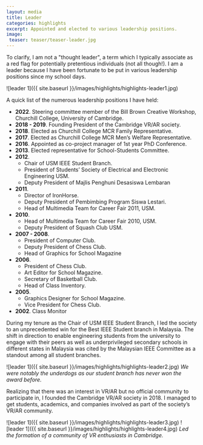 ```yaml
---
layout: media
title: Leader
categories: highlights
excerpt: Appointed and elected to various leadership positions.
image:
 teaser: teaser/teaser-leader.jpg
---
```


To clarify, I am not a "thought leader", a term which I typically associate as a red flag for potentially pretentious individuals (not all though!). I am a leader because I have been fortunate to be put in various leadership positions since my school days.

![leader 1]({{ site.baseurl }}/images/highlights/highlights-leader1.jpg)

A quick list of the numerous leadership positions I have held:

- **2022**\. Steering committee member of the Bill Brown Creative Workshop, Churchill College, University of Cambridge.
- **2018 - 2019**\. Founding President of the Cambridge VR/AR society.
- **2018**\. Elected as Churchill College MCR Family Representative.
- **2017**\. Elected as Churchill College MCR Men’s Welfare Representative.
- **2016**\. Appointed as co-project manager of 1st year PhD Conference.
- **2013**\. Elected representative for School-Students Committee.
- **2012**\. 
  - Chair of USM IEEE Student Branch.
  - President of Students’ Society of Electrical and Electronic Engineering USM.
  - Deputy President of Majlis Penghuni Desasiswa Lembaran
- **2011**\. 
  - Director of IronHorse.
  - Deputy President of Pembimbing Program Siswa Lestari.
  - Head of Multimedia Team for Career Fair 2011, USM.
- **2010**\. 
  - Head of Multimedia Team for Career Fair 2010, USM.
  - Deputy President of Squash Club USM.
- **2007 - 2008**\. 
  - President of Computer Club.
  - Deputy President of Chess Club.
  - Head of Graphics for School Magazine
- **2006**\. 
  - President of Chess Club.
  - Art Editor for School Magazine.
  - Secretary of Basketball Club.
  - Head of Class Inventory.
- **2005**\. 
  - Graphics Designer for School Magazine.
  - Vice President for Chess Club.
- **2002**\. Class Monitor

During my tenure as the Chair of USM IEEE Student Branch, I led the society to an unprecedented win for the Best IEEE Student branch in Malaysia. The shift in direction to enable engineering students from the university to engage with their peers as well as underprivileged secondary schools in different states in Malaysia was cited by the Malaysian IEEE Committee as a standout among all student branches.

![leader 1]({{ site.baseurl }}/images/highlights/highlights-leader2.jpg)
*We were notably the underdogs as our student branch has never won the award before.*

Realizing that there was an interest in VR/AR but no official community to participate in, I founded the Cambridge VR/AR society in 2018. I managed to get students, academics, and companies involved as part of the society’s VR/AR community.

![leader 1]({{ site.baseurl }}/images/highlights/highlights-leader3.jpg)
![leader 1]({{ site.baseurl }}/images/highlights/highlights-leader4.jpg)
*Led the formation of a community of VR enthusiasts in Cambridge.*